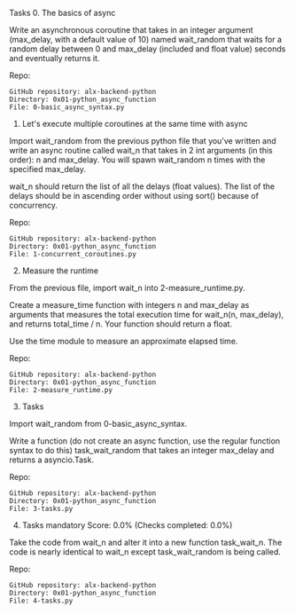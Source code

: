 Tasks
0. The basics of async

Write an asynchronous coroutine that takes in an integer argument (max_delay, with a default value of 10) named wait_random that waits for a random delay between 0 and max_delay (included and float value) seconds and eventually returns it.

Repo:

    GitHub repository: alx-backend-python
    Directory: 0x01-python_async_function
    File: 0-basic_async_syntax.py

1. Let's execute multiple coroutines at the same time with async


Import wait_random from the previous python file that you’ve written and write an async routine called wait_n that takes in 2 int arguments (in this order): n and max_delay. You will spawn wait_random n times with the specified max_delay.

wait_n should return the list of all the delays (float values). The list of the delays should be in ascending order without using sort() because of concurrency.



Repo:

    GitHub repository: alx-backend-python
    Directory: 0x01-python_async_function
    File: 1-concurrent_coroutines.py

2. Measure the runtime


From the previous file, import wait_n into 2-measure_runtime.py.

Create a measure_time function with integers n and max_delay as arguments that measures the total execution time for wait_n(n, max_delay), and returns total_time / n. Your function should return a float.

Use the time module to measure an approximate elapsed time.


Repo:

    GitHub repository: alx-backend-python
    Directory: 0x01-python_async_function
    File: 2-measure_runtime.py

3. Tasks

Import wait_random from 0-basic_async_syntax.

Write a function (do not create an async function, use the regular function syntax to do this) task_wait_random that takes an integer max_delay and returns a asyncio.Task.



Repo:

    GitHub repository: alx-backend-python
    Directory: 0x01-python_async_function
    File: 3-tasks.py

4. Tasks
mandatory
Score: 0.0% (Checks completed: 0.0%)

Take the code from wait_n and alter it into a new function task_wait_n. The code is nearly identical to wait_n except task_wait_random is being called.


Repo:

    GitHub repository: alx-backend-python
    Directory: 0x01-python_async_function
    File: 4-tasks.py


